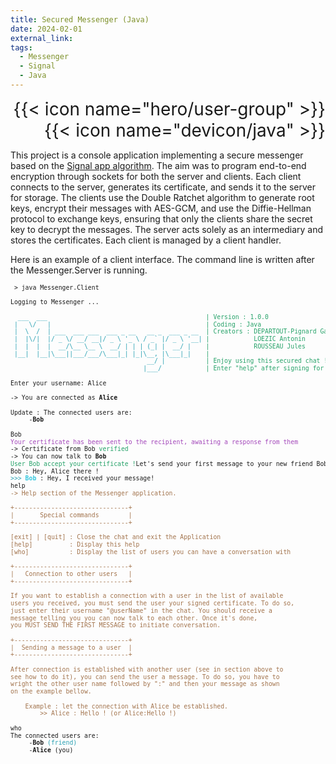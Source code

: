 ```yaml
---
title: Secured Messenger (Java)
date: 2024-02-01
external_link:
tags:
  - Messenger
  - Signal
  - Java
---
```


<p style="text-align: right">
  <span style="font-size: 2em;">{{< icon name="hero/user-group" >}}</span>
  <span style="font-size: 2em; margin-left: 10px">{{< icon name="devicon/java" >}}</span>
</p>


This project is a console application implementing a secure messenger based on the [Signal app algorithm](https://signal.org/docs/specifications/doubleratchet/doubleratchet.pdf). The aim was to program end-to-end encryption through sockets for both the server and clients. Each client connects to the server, generates its certificate, and sends it to the server for storage. The clients use the Double Ratchet algorithm to generate root keys, encrypt their messages with AES-GCM, and use the Diffie-Hellman protocol to exchange keys, ensuring that only the clients share the secret key to decrypt the messages. The server acts solely as an intermediary and stores the certificates. Each client is managed by a client handler.

Here is an example of a client interface. The command line is written after the Messenger.Server is running.

<pre style="font-size: 0.7em; line-height: 1.2;"> > java Messenger.Client

Logging to Messenger ...

<font color="#2AA1B3">  ___  ___                                           </font><font color="#26A269">| Version : 1.0.0</font>
<font color="#2AA1B3"> |   \/   |                                          </font><font color="#26A269">| Coding : Java</font>
<font color="#2AA1B3"> |  \  /  | ___  ___ ___  ___ _ __   __ _  ___ _ __  </font><font color="#26A269">| Creators : DEPARTOUT-Pignard Gabriel</font>
<font color="#2AA1B3"> |  |\/|  |/ _ \/ __/ __|/ _ \ &apos;_ \ / _` |/ _ \ &apos;__| </font><font color="#26A269">|            LOEZIC Antonin</font>
<font color="#2AA1B3"> |  |  |  |  __/\__ \__ \  __/ | | | (_| |  __/ |    </font><font color="#26A269">|            ROUSSEAU Jules</font>
<font color="#2AA1B3"> |__|  |__|\___||___/___/\___|_| |_|\__, |\___|_|    </font><font color="#26A269">| </font>
<font color="#2AA1B3">                                     __/ |           </font><font color="#26A269">| Enjoy using this secured chat !</font>
<font color="#2AA1B3">                                    |___/            </font><font color="#26A269">| Enter &quot;help&quot; after signing for help</font>

Enter your username: Alice

-&gt; You are connected as <b>Alice</b>

Update : The connected users are:
	 -<b>Bob</b>

Bob
<font color="#A347BA">Your certificate has been sent to the recipient, awaiting a response from them</font>
-&gt; Certificate from Bob<font color="#26A269"> verified</font>
-&gt; You can now talk to <b>Bob</b>
<font color="#26A269">User Bob accept your certificate !</font>Let&apos;s send your first message to your new friend Bob
Bob : Hey, Alice there !
<font color="#2AA1B3">&gt;&gt;&gt; </font><font color="#33C7DE"><b>Bob</b></font> : Hey, I received your message!
help
<font color="#A2734C">-&gt; Help section of the Messenger application.</font>

<font color="#A2734C">+-------------------------------+</font>
<font color="#A2734C">|       Special commands        | </font>
<font color="#A2734C">+-------------------------------+</font>

<font color="#A2734C">[exit] | [quit] : Close the chat and exit the Application</font>
<font color="#A2734C">[help]          : Display this help</font>
<font color="#A2734C">[who]           : Display the list of users you can have a conversation with</font>

<font color="#A2734C">+-------------------------------+</font>
<font color="#A2734C">|   Connection to other users   | </font>
<font color="#A2734C">+-------------------------------+</font>

<font color="#A2734C">If you want to establish a connection with a user in the list of available</font>
<font color="#A2734C">users you received, you must send the user your signed certificate. To do so,</font>
<font color="#A2734C">just enter their username &quot;@userName&quot; in the chat. You should receive a </font>
<font color="#A2734C">message telling you you can now talk to each other. Once it&apos;s done, </font>
<font color="#A2734C">you MUST SEND THE FIRST MESSAGE to initiate conversation.</font>

<font color="#A2734C">+-------------------------------+</font>
<font color="#A2734C">|  Sending a message to a user  | </font>
<font color="#A2734C">+-------------------------------+</font>

<font color="#A2734C">After connection is established with another user (see in section above to</font>
<font color="#A2734C">see how to do it), you can send the user a message. To do so, you have to </font>
<font color="#A2734C">wright the other user name followed by &quot;:&quot; and then your message as shown</font>
<font color="#A2734C">on the example bellow.</font>

	<font color="#A2734C">Example : let the connection with Alice be established.</font>
	<font color="#A2734C">    &gt;&gt; Alice : Hello ! (or Alice:Hello !)</font>

who
The connected users are:
	 -<b>Bob</b><font color="#2AA1B3"> (friend)</font>
	 -<b>Alice</b> (you)
</pre>

<!--more-->



